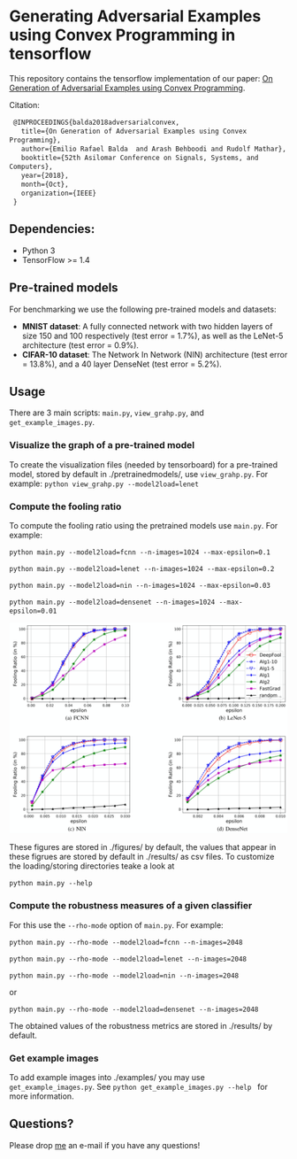 # Generating Adversarial Examples using Convex Programming in tensorflow
This repository contains the tensorflow implementation of our paper: [On Generation of Adversarial Examples using Convex Programming](https://arxiv.org/abs/1803.03607).

Citation:

     @INPROCEEDINGS{balda2018adversarialconvex,
       title={On Generation of Adversarial Examples using Convex Programming},
       author={Emilio Rafael Balda  and Arash Behboodi and Rudolf Mathar},
       booktitle={52th Asilomar Conference on Signals, Systems, and Computers},
       year={2018},
       month={Oct},
       organization={IEEE}
     } 

## Dependencies:

+ Python 3
+ TensorFlow >= 1.4

## Pre-trained models

For benchmarking we use the following pre-trained models and datasets:

* **MNIST dataset**: A fully connected network with two hidden layers of size 150 and 100 respectively (test error = 1.7\%), as well as the LeNet-5 architecture (test error = 0.9\%).
* **CIFAR-10 dataset**:  The Network In Network (NIN) architecture (test error = 13.8\%), and a 40 layer DenseNet (test error = 5.2\%).

## Usage

There are 3 main scripts: `main.py`, `view_grahp.py`, and `get_example_images.py`.

### Visualize the graph of a pre-trained model

To create the visualization files (needed by tensorboard) for a pre-trained model, stored by default in ./pretrainedmodels/, use `view_grahp.py`. For example:
``
python view_grahp.py --model2load=lenet
``

### Compute the fooling ratio

To compute the fooling ratio using the pretrained models use `main.py`. For example:

```
python main.py --model2load=fcnn --n-images=1024 --max-epsilon=0.1
```
```
python main.py --model2load=lenet --n-images=1024 --max-epsilon=0.2
```
```
python main.py --model2load=nin --n-images=1024 --max-epsilon=0.03
```
```
python main.py --model2load=densenet --n-images=1024 --max-epsilon=0.01
```
![result](resultingfigures.png)

These figures are stored in ./figures/ by default, the values that appear in these figrues are stored by default in ./results/ as csv files. To customize the loading/storing directories teake a look at 
```
python main.py --help
```

### Compute the robustness measures of a given classifier

For this use the `--rho-mode` option of `main.py`. For example:
```
python main.py --rho-mode --model2load=fcnn --n-images=2048
```
```
python main.py --rho-mode --model2load=lenet --n-images=2048
```
```
python main.py --rho-mode --model2load=nin --n-images=2048
```
or
```
python main.py --rho-mode --model2load=densenet --n-images=2048
```

The obtained values of the robustness metrics are stored in ./results/ by default. 

### Get example images

To add example images into ./examples/ you may use `get_example_images.py`. See 
``
python get_example_images.py --help 
``
for more information.

## Questions?

Please drop [me](http://ti.rwth-aachen.de/staff/page.php?user=Emilio%20Balda) an e-mail if you have any questions!
